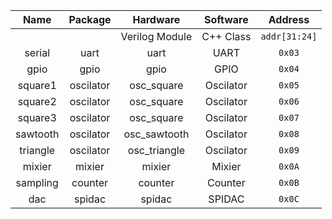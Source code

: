 |   Name   |  Package  |    Hardware    | Software  |    Address    |
| :------: | :-------: | :------------: | :-------: | :-----------: |
|          |           | Verilog Module | C++ Class | `addr[31:24]` |
|  serial  |   uart    |      uart      |   UART    |    `0x03`     |
|   gpio   |   gpio    |      gpio      |   GPIO    |    `0x04`     |
| square1  | oscilator |   osc_square   | Oscilator |    `0x05`     |
| square2  | oscilator |   osc_square   | Oscilator |    `0x06`     |
| square3  | oscilator |   osc_square   | Oscilator |    `0x07`     |
| sawtooth | oscilator |  osc_sawtooth  | Oscilator |    `0x08`     |
| triangle | oscilator |  osc_triangle  | Oscilator |    `0x09`     |
|  mixier  |  mixier   |     mixier     |  Mixier   |    `0x0A`     |
| sampling |  counter  |    counter     |  Counter  |    `0x0B`     |
|   dac    |  spidac   |     spidac     |  SPIDAC   |    `0x0C`     |
